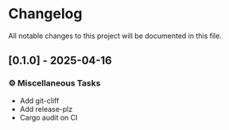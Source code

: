 # Changelog

All notable changes to this project will be documented in this file.

## [0.1.0] - 2025-04-16

### ⚙️ Miscellaneous Tasks

- Add git-cliff
- Add release-plz
- Cargo audit on CI

<!-- generated by git-cliff -->
